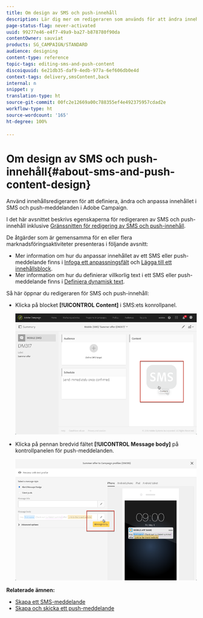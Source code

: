 ```yaml
---
title: Om design av SMS och push-innehåll
description: Lär dig mer om redigeraren som används för att ändra innehållet i SMS och push-meddelanden i Adobe Campaign.
page-status-flag: never-activated
uuid: 99277e46-e4f7-49a9-ba27-b878780f90da
contentOwner: sauviat
products: SG_CAMPAIGN/STANDARD
audience: designing
content-type: reference
topic-tags: editing-sms-and-push-content
discoiquuid: 6e21db35-daf9-4edb-977a-6ef606db0e4d
context-tags: delivery,smsContent,back
internal: n
snippet: y
translation-type: ht
source-git-commit: 00fc2e12669a00c788355ef4e492375957cdad2e
workflow-type: ht
source-wordcount: '165'
ht-degree: 100%

---
```



# Om design av SMS och push-innehåll{#about-sms-and-push-content-design}

Använd innehållsredigeraren för att definiera, ändra och anpassa innehållet i SMS och push-meddelanden i Adobe Campaign.

I det här avsnittet beskrivs egenskaperna för redigeraren av SMS och push-innehåll inklusive [Gränssnitten för redigering av SMS och push-innehåll](../../channels/using/sms-and-push-content-editor-interface.md).

De åtgärder som är gemensamma för en eller flera marknadsföringsaktiviteter presenteras i följande avsnitt:

* Mer information om hur du anpassar innehållet av ett SMS eller push-meddelande finns i [Infoga ett anpassningsfält](../../designing/using/personalization.md#inserting-a-personalization-field) och [Lägga till ett innehållsblock](../../designing/using/personalization.md#adding-a-content-block).
* Mer information om hur du definierar villkorlig text i ett SMS eller push-meddelande finns i [Definiera dynamisk text](../../channels/using/defining-dynamic-text.md).

Så här öppnar du redigeraren för SMS och push-innehåll:

* Klicka på blocket **[!UICONTROL Content]** i SMS:ets konrollpanel.

   ![](assets/des_sms_content.png)

* Klicka på pennan bredvid fältet **[!UICONTROL Message body]** på kontrollpanelen för push-meddelanden.

   ![](assets/des_push_body.png)

**Relaterade ämnen:**

* [Skapa ett SMS-meddelande](../../channels/using/creating-an-sms-message.md)
* [Skapa och skicka ett push-meddelande](../../channels/using/preparing-and-sending-a-push-notification.md)

